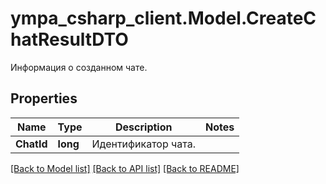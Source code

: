# ympa_csharp_client.Model.CreateChatResultDTO
Информация о созданном чате.

## Properties

Name | Type | Description | Notes
------------ | ------------- | ------------- | -------------
**ChatId** | **long** | Идентификатор чата. | 

[[Back to Model list]](../README.md#documentation-for-models) [[Back to API list]](../README.md#documentation-for-api-endpoints) [[Back to README]](../README.md)

